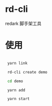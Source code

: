 # rd-cli

redark 脚手架工具

# 使用

```bash

 yarn link

 rd-cli create demo

 cd demo

 yarn add

 yarn start

```
